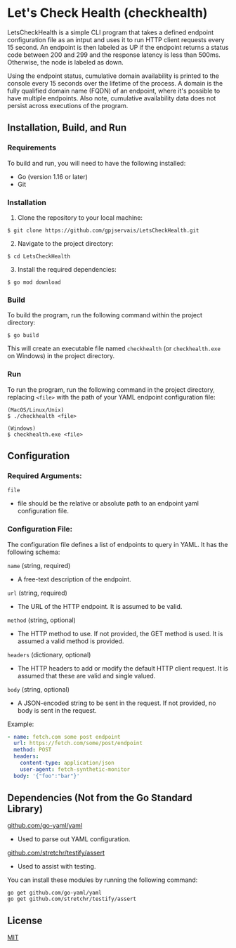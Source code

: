 # Let's Check Health (checkhealth)
LetsCheckHealth is a simple CLI program that takes a defined endpoint configuration file as an intput and uses it to run HTTP client requests every 15 second. An endpoint is then labeled as UP if the endpoint returns a status code between 200 and 299 and the response latency is less than 500ms. Otherwise, the node is labeled as down.

Using the endpoint status, cumulative domain availability is printed to the console every 15 seconds over the lifetime of the process. A domain is the fully qualified domain name (FQDN) of an endpoint, where it's possible to have multiple endpoints. Also note, cumulative availability data does not persist across executions of the program.

## Installation, Build, and Run
### Requirements
To build and run, you will need to have the following installed:
- Go (version 1.16 or later)
- Git

### Installation
1. Clone the repository to your local machine:
```
$ git clone https://github.com/gpjservais/LetsCheckHealth.git
```

2. Navigate to the project directory:
```
$ cd LetsCheckHealth
```

3. Install the required dependencies:
```
$ go mod download
```

### Build
To build the program, run the following command within the project directory:
```
$ go build
```

This will create an executable file named `checkhealth` (or `checkhealth.exe` on Windows) in the project directory.

### Run
To run the program, run the following command in the project directory, replacing `<file>` with the path of your YAML endpoint configuration file:
```
(MacOS/Linux/Unix)
$ ./checkhealth <file>

(Windows)
$ checkhealth.exe <file>
```

## Configuration
### Required Arguments:
`file`
- file should be the relative or absolute path to an endpoint yaml configuration file.

### Configuration File:
The configuration file defines a list of endpoints to query in YAML. It has the following schema:

`name` (string, required)
- A free-text description of the endpoint.

`url` (string, required)
- The URL of the HTTP endpoint. It is assumed to be valid.

`method` (string, optional)
- The HTTP method to use. If not provided, the GET method is used. It is assumed a valid method is provided.

`headers` (dictionary, optional)
- The HTTP headers to add or modify the default HTTP client request. It is assumed that these are valid and single valued.

`body` (string, optional)
- A JSON-encoded string to be sent in the request. If not provided, no body is sent in the request.

Example:
```yaml
- name: fetch.com some post endpoint
  url: https://fetch.com/some/post/endpoint
  method: POST
  headers:
    content-type: application/json
    user-agent: fetch-synthetic-monitor
  body: '{"foo":"bar"}'
```

## Dependencies (Not from the Go Standard Library)
[github.com/go-yaml/yaml](https://github.com/go-yaml/yaml)
- Used to parse out YAML configuration.

[github.com/stretchr/testify/assert](https://github.com/go-playground/assert)
- Used to assist with testing.

You can install these modules by running the following command:
```
go get github.com/go-yaml/yaml
go get github.com/stretchr/testify/assert
```

## License
[MIT](LICENSE)

